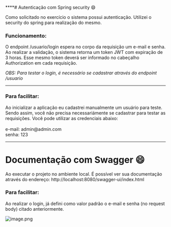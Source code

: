 ****# Autenticação com Spring security 😄

Como solicitado no exercício o sistema possui autenticação. Utilizei o security do spring para realização do mesmo.

<h3>Funcionamento:</h3> O endpoint /usuario/login espera no corpo da requisição um e-mail e senha. Ao realizar a validação, o sistema retorna um token JWT com expiração de 3 horas. Esse mesmo token deverá ser informado no cabeçalho Authorization em cada requisição.

<i>OBS: Para testar o login, é necessário se cadastrar através do endpoint /usuario </i>

---

<h3>Para facilitar:</h3> Ao inicializar a aplicação eu cadastrei manualmente um usuário para teste. Sendo assim, você não precisa necessariámente se cadastrar para testar as requisições. Você pode utilizar as credenciais abaixo: <br><br>
e-mail: admin@admin.com <br>
senha: 123

---

# Documentação com Swagger 😄

Ao executar o projeto no  ambiente local. É possível ver sua documentação através do endereço: http://localhost:8080/swagger-ui/index.html

<h3>Para facilitar:</h3>

Ao realizar o login, já defini como valor padrão o e-mail e senha (no request body) citado anteriormente.

![image.png](assets/image.png)
